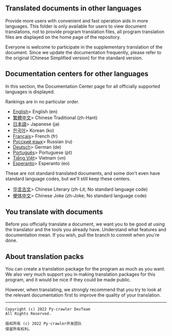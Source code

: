 ## Translated documents in other languages
Provide more users with convenient and fast operation aids in more languages. This folder is only available for users to view document translations, not to provide program translation files, all program translation files are displayed on the home page of the repository.

Everyone is welcome to participate in the supplementary translation of the document. Since we update the documentation frequently, please refer to the original (Chinese Simplified version) for the standard version.

## Documentation centers for other languages
In this section, the Documentation Center page for all officially supported languages is displayed.

Rankings are in no particular order.
* [English](https://github.com/TimeLine-Bookstore/Py-crawler/tree/master/Doc-in-other-languages/en)> English (en)
* [繁體中文](https://github.com/TimeLine-Bookstore/Py-crawler/tree/master/Doc-in-other-languages/zh-Hant)> Chinese Traditional (zh-Hant)
* [日本語](https://github.com/TimeLine-Bookstore/Py-crawler/tree/master/Doc-in-other-languages/ja)> Japanese (ja)
* [한국어](https://github.com/TimeLine-Bookstore/Py-crawler/tree/master/Doc-in-other-languages/ko)> Korean (ko)
* [Français](https://github.com/TimeLine-Bookstore/Py-crawler/tree/master/Doc-in-other-languages/fr)> French (fr)
* [Русский язык](https://github.com/TimeLine-Bookstore/Py-crawler/tree/master/Doc-in-other-languages/ru)> Russian (ru)
* [Deutsch](https://github.com/TimeLine-Bookstore/Py-crawler/tree/master/Doc-in-other-languages/de)> German (de)
* [Português](https://github.com/TimeLine-Bookstore/Py-crawler/tree/master/Doc-in-other-languages/pt)> Portuguese (pt)
* [Tiếng Việt](https://github.com/TimeLine-Bookstore/Py-crawler/tree/master/Doc-in-other-languages/vn)> Vietnam (vn)
* [Esperanto](https://github.com/TimeLine-Bookstore/Py-crawler/tree/master/Doc-in-other-languages/es)> Esperanto (eo)

These are not standard translated documents, and some don't even have standard language codes, but we'll still keep these centers.
* [华言古文](https://github.com/TimeLine-Bookstore/Py-crawler/tree/master/Doc-in-other-languages/zh-Lit)> Chinese Literary (zh-Lit; No standard language code)
* [梗体中文](https://github.com/TimeLine-Bookstore/Py-crawler/tree/master/Doc-in-other-languages/zh-Joke)> Chinese Joke (zh-Joke; No standard language code)

## You translate with documents
Before you officially translate a document, we want you to be good at using the translator and the tools you already have. Understand what features and documentation mean. If you wish, pull the branch to commit when you're done.

## About translation packs
You can create a translation package for the program as much as you want. We also very much support you in making translation packages for this program, and it would be nice if they could be made public.

However, when translating, we strongly recommend that you try to look at the relevant documentation first to improve the quality of your translation.

----------
```
Copyright (c) 2022 Py-crawler DevTeam
All Rights Reserved.

版权所有 (c) 2022 Py-crawler开发团队
保留所有权利。
```
